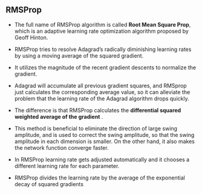 ## RMSProp

- The full name of RMSProp algorithm is called **Root Mean Square Prop**, which is an adaptive learning rate optimization algorithm proposed by Geoff Hinton.

- RMSProp tries to resolve Adagrad’s radically diminishing learning rates by using a moving average of the squared gradient.

- It utilizes the magnitude of the recent gradient descents to normalize the gradient.

- Adagrad will accumulate all previous gradient squares, and RMSprop just calculates the corresponding average value, so it can alleviate the problem that the learning rate of the Adagrad algorithm drops quickly.

- The difference is that RMSProp calculates the **differential squared weighted average of the gradient** .

- This method is beneficial to eliminate the direction of large swing amplitude, and is used to correct the swing amplitude, so that the swing amplitude in each dimension is smaller. On the other hand, it also makes the network function converge faster.

- In RMSProp learning rate gets adjusted automatically and it chooses a different learning rate for each parameter.

- RMSProp divides the learning rate by the average of the exponential decay of squared gradients
